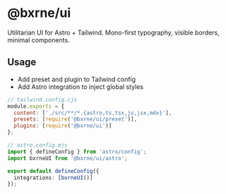 # @bxrne/ui

Utilitarian UI for Astro + Tailwind. Mono-first typography, visible borders, minimal components.

## Usage

- Add preset and plugin to Tailwind config
- Add Astro integration to inject global styles

```js
// tailwind.config.cjs
module.exports = {
  content: ['./src/**/*.{astro,ts,tsx,js,jsx,mdx}'],
  presets: [require('@bxrne/ui/preset')],
  plugins: [require('@bxrne/ui')]
};
```

```ts
// astro.config.mjs
import { defineConfig } from 'astro/config';
import bxrneUI from '@bxrne/ui/astro';

export default defineConfig({
  integrations: [bxrneUI()]
});
```
